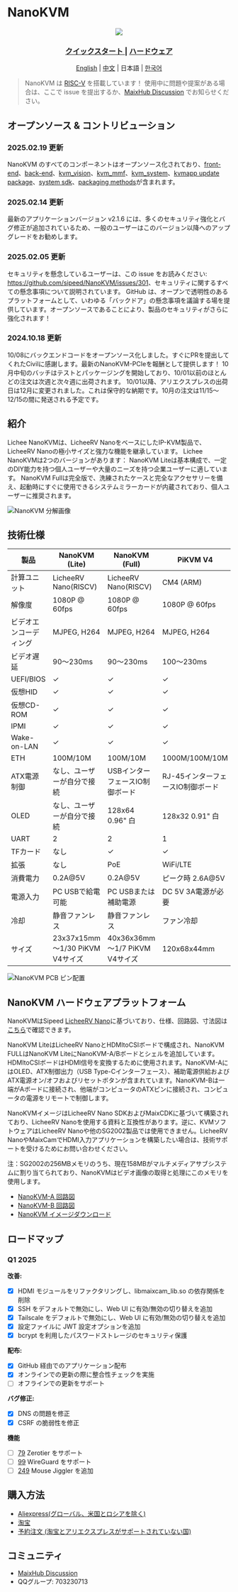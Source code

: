 NanoKVM
======

<div align="center">

![](https://wiki.sipeed.com/hardware/assets/NanoKVM/introduce/NanoKVM_3.png)

<h3>
    <a href="https://wiki.sipeed.com/hardware/en/kvm/NanoKVM/introduction.html"> クイックスタート </a>
    |
    <a href="https://cn.dl.sipeed.com/shareURL/KVM/nanoKVM"> ハードウェア </a>
</h3>

[English](./README.md) | [中文](./README_ZH.md) | 日本語 | [한국어](./README_KO.md)

</div>

> NanoKVM は [RISC-V](https://en.wikipedia.org/wiki/RISC-V) を搭載しています！
> 使用中に問題や提案がある場合は、ここで issue を提出するか、[MaixHub Discussion](https://maixhub.com/discussion/nanokvm) でお知らせください。

## オープンソース & コントリビューション

### 2025.02.19 更新

NanoKVM のすべてのコンポーネントはオープンソース化されており、[front-end](https://github.com/sipeed/NanoKVM/tree/main/web)、[back-end](https://github.com/sipeed/NanoKVM/tree/main/server)、[kvm_vision](https://github.com/sipeed/NanoKVM/tree/main/vision/components/kvm)、[kvm_mmf](https://github.com/sipeed/NanoKVM/tree/main/vision/components/kvm_mmf)、[kvm_system](https://github.com/sipeed/NanoKVM/tree/main/support)、[kvmapp update package](https://github.com/sipeed/NanoKVM-System/tree/main/kvmapp)、[system sdk](https://github.com/sipeed/LicheeRV-Nano-Build/tree/NanoKVM)、[packaging methods](https://github.com/sipeed/LicheeRV-Nano-Build/blob/NanoKVM/kvm/NanoKVM_img.sh)が含まれます。

### 2025.02.14 更新

最新のアプリケーションバージョン v2.1.6 には、多くのセキュリティ強化とバグ修正が追加されているため、一般のユーザーはこのバージョン以降へのアップグレードをお勧めします。

### 2025.02.05 更新

セキュリティを懸念しているユーザーは、この issue をお読みください: <https://github.com/sipeed/NanoKVM/issues/301>、セキュリティに関するすべての懸念事項について説明されています。
GitHub は、オープンで透明性のあるプラットフォームとして、いわゆる「バックドア」の懸念事項を議論する場を提供しています。オープンソースであることにより、製品のセキュリティがさらに強化されます！

### 2024.10.18 更新

10/08にバックエンドコードをオープンソース化しました。すぐにPRを提出してくれたCivilに感謝します。最新のNanoKVM-PCIeを報酬として提供します！
10月中旬のバッチはテストとパッケージングを開始しており、10/01以前のほとんどの注文は次週と次々週に出荷されます。
10/01以降、アリエクスプレスの出荷日は12月に変更されました。これは保守的な納期です。10月の注文は11/15〜12/15の間に発送される予定です。

## 紹介

Lichee NanoKVMは、LicheeRV NanoをベースにしたIP-KVM製品で、LicheeRV Nanoの極小サイズと強力な機能を継承しています。
Lichee NanoKVMは2つのバージョンがあります：
NanoKVM Liteは基本構成で、一定のDIY能力を持つ個人ユーザーや大量のニーズを持つ企業ユーザーに適しています。
NanoKVM Fullは完全版で、洗練されたケースと完全なアクセサリーを備え、起動時にすぐに使用できるシステムミラーカードが内蔵されており、個人ユーザーに推奨されます。

![NanoKVM 分解画像](https://wiki.sipeed.com/hardware/zh/kvm/assets/NanoKVM/1_intro/NanoKVM_1.jpg)

## 技術仕様

| 製品                   | NanoKVM (Lite)                        | NanoKVM (Full)                    | PiKVM V4                           |
|----------------------- |-------------------------------------- |---------------------------------- |----------------------------------- |
| 計算ユニット           | LicheeRV Nano(RISCV)                  | LicheeRV Nano(RISCV)              | CM4 (ARM)                          |
| 解像度                 | 1080P @ 60fps                         | 1080P @ 60fps                     | 1080P @ 60fps                      |
| ビデオエンコーディング | MJPEG, H264                           | MJPEG, H264                       | MJPEG, H264                        |
| ビデオ遅延             | 90～230ms                             | 90～230ms                         | 100～230ms                         |
| UEFI/BIOS              | ✓                                    | ✓                                | ✓                                 |
| 仮想HID                | ✓                                    | ✓                                | ✓                                 |
| 仮想CD-ROM             | ✓                                    | ✓                                | ✓                                 |
| IPMI                   | ✓                                    | ✓                                | ✓                                 |
| Wake-on-LAN            | ✓                                    | ✓                                | ✓                                 |
| ETH                    | 100M/10M                              | 100M/10M                          | 1000M/100M/10M                     |
| ATX電源制御            | なし、ユーザーが自分で接続            | USBインターフェースIO制御ボード   | RJ-45インターフェースIO制御ボード  |
| OLED                   | なし、ユーザーが自分で接続            | 128x64 0.96" 白                   | 128x32 0.91" 白                    |
| UART                   | 2                                     | 2                                 | 1                                  |
| TFカード               | なし                                  | ✓                                | ✓                                 |
| 拡張                   | なし                                  | PoE                               | WiFi/LTE                           |
| 消費電力               | 0.2A@5V                               | 0.2A@5V                           | ピーク時 2.6A@5V                   |
| 電源入力               | PC USBで給電可能                      | PC USBまたは補助電源              | DC 5V 3A電源が必要                 |
| 冷却                   | 静音ファンレス                        | 静音ファンレス                    | ファン冷却                         |
| サイズ                 | 23x37x15mm   ～1/30 PiKVM V4サイズ    | 40x36x36mm   ～1/7 PiKVM V4サイズ | 120x68x44mm                        |

![NanoKVM PCB ピン配置](https://wiki.sipeed.com/hardware/zh/kvm/assets/NanoKVM/1_intro/NanoKVM_2.jpg)

## NanoKVM ハードウェアプラットフォーム

NanoKVMはSipeed [LicheeRV Nano](https://wiki.sipeed.com/hardware/zh/lichee/RV_Nano/1_intro.html)に基づいており、仕様、回路図、寸法図は[こちら](http://cn.dl.sipeed.com/shareURL/LICHEE/LicheeRV_Nano)で確認できます。

NanoKVM LiteはLicheeRV NanoとHDMItoCSIボードで構成され、NanoKVM FULLはNanoKVM LiteにNanoKVM-A/Bボードとシェルを追加しています。HDMItoCSIボードはHDMI信号を変換するために使用されます。NanoKVM-AにはOLED、ATX制御出力（USB Type-Cインターフェース）、補助電源供給およびATX電源オン/オフおよびリセットボタンが含まれています。NanoKVM-Bは一端がAボードに接続され、他端がコンピュータのATXピンに接続され、コンピュータの電源をリモートで制御します。

NanoKVMイメージはLicheeRV Nano SDKおよびMaixCDKに基づいて構築されており、LicheeRV Nanoを使用する資料と互換性があります。逆に、KVMソフトウェアはLicheeRV Nanoや他のSG2002製品では使用できません。LicheeRV NanoやMaixCamでHDMI入力アプリケーションを構築したい場合は、技術サポートを受けるためにお問い合わせください。

注：SG2002の256MBメモリのうち、現在158MBがマルチメディアサブシステムに割り当てられており、NanoKVMはビデオ画像の取得と処理にこのメモリを使用します。

+ [NanoKVM-A 回路図](https://cn.dl.sipeed.com/fileList/KVM/nanoKVM/HDK/02_Schematic/SCH_RV_Nano_KVM_A_30111.pdf)
+ [NanoKVM-B 回路図](https://cn.dl.sipeed.com/fileList/KVM/nanoKVM/HDK/02_Schematic/SCH_HDMI_MIPI_31011.pdf)
+ [NanoKVM イメージダウンロード](https://github.com/sipeed/NanoKVM/releases/tag/NanoKVM)

## ロードマップ

### Q1 2025

**改善:**

- [x] HDMI モジュールをリファクタリングし、libmaixcam_lib.so の依存関係を削除
- [x] SSH をデフォルトで無効にし、Web UI に有効/無効の切り替えを追加
- [x] Tailscale をデフォルトで無効にし、Web UI に有効/無効の切り替えを追加
- [x] 設定ファイルに JWT 設定オプションを追加
- [x] bcrypt を利用したパスワードストレージのセキュリティ保護

**配布:**

- [x] GitHub 経由でのアプリケーション配布
- [x] オンラインでの更新の際に整合性チェックを実施
- [ ] オフラインでの更新をサポート

**バグ修正:**

- [x] DNS の問題を修正
- [x] CSRF の脆弱性を修正

**機能**

- [ ] [79](https://github.com/sipeed/NanoKVM/issues/79) Zerotier をサポート
- [ ] [99](https://github.com/sipeed/NanoKVM/issues/99) WireGuard をサポート
- [ ] [249](https://github.com/sipeed/NanoKVM/issues/249) Mouse Jiggler を追加

## 購入方法

* [Aliexpress(グローバル、米国とロシアを除く)](https://www.aliexpress.com/item/1005007369816019.html)
* [淘宝](https://item.taobao.com/item.htm?id=811206560480)
* [予約注文 (淘宝とアリエクスプレスがサポートされていない国)](https://sipeed.com/nanokvm)

## コミュニティ

* [MaixHub Discussion](https://maixhub.com/discussion/nanokvm)
* QQグループ: 703230713
